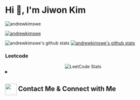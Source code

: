 # Hi 👋, I'm Jiwon Kim

<p align="left"> <img src="https://komarev.com/ghpvc/?username=andrewkimswe&label=Profile%20views&color=0e75b6&style=flat" alt="andrewkimswe" /> </p>
<p align="left"> <a href="https://github.com/ryo-ma/github-profile-trophy"><img src="https://github-profile-trophy.vercel.app/?username=andrewkimswe" alt="andrewkimswe" /></a> </p>

![andrewkimswe's github stats](https://github-readme-stats.vercel.app/api?username=andrewkimswe&show_icons=true)
[![andrewkimswe's github stats](https://github-readme-stats.vercel.app/api/top-langs/?username=andrewkimswe&show_icons=true&hide_border=true&title_color=004386&icon_color=004386&layout=compact)](https://github.com/andrewkimswe)

### Leetcode
<div align="center">
  <img src="https://leetcode.card.workers.dev/andrewkimswe?theme=auto&font=baloo&extension=null" alt="LeetCode Stats">
</div>

<details>
  <summary><h2> <img align="center" src="https://github.com/andrewkimswe/andrewkimswe/blob/main/icons/Contact.gif" width="37"/> Contact Me & Connect with Me</h2></summary>
  <p>
    <i>You can reach out to me via</i>
    <a href="mailto:andrewkimswe@gmail.com">
      <img align="center" src="https://github.com/andrewkimswe/andrewkimswe/blob/main/icons/Gmail.gif" width="100"/>
    </a>
  </p>
  <p align="left">
    <a href="https://linkedin.com/in/jiwon kim" target="blank"><img align="center" src="https://raw.githubusercontent.com/rahuldkjain/github-profile-readme-generator/master/src/images/icons/Social/linked-in-alt.svg" alt="jiwon kim" height="30" width="40" /></a>
    <a href="https://instagram.com/jiwon__nn" target="blank"><img align="center" src="https://raw.githubusercontent.com/rahuldkjain/github-profile-readme-generator/master/src/images/icons/Social/instagram.svg" alt="jiwon__nn" height="30" width="40" /></a>
    <a href="[https://www.leetcode.com/jiwon kim](https://leetcode.com/u/andrewkimswe/)" target="blank"><img align="center" src="https://raw.githubusercontent.com/rahuldkjain/github-profile-readme-generator/master/src/images/icons/Social/leet-code.svg" alt="jiwon kim" height="30" width="40" /></a>
  </p>
</details>
